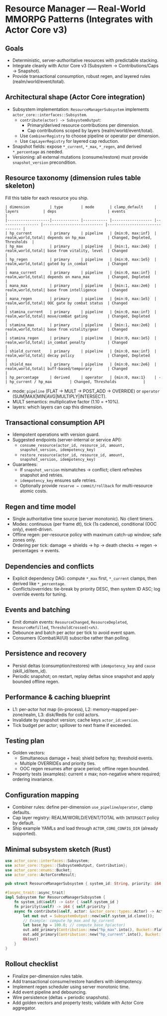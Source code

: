 # Resource Manager — Real-World MMORPG Patterns (Integrates with Actor Core v3)

## Goals
- Deterministic, server-authoritative resources with predictable stacking.
- Integrate cleanly with Actor Core v3 (Subsystem → Contributions/Caps → Snapshot).
- Provide transactional consumption, robust regen, and layered rules (realm/world/event/total).

## Architectural shape (Actor Core integration)
- Subsystem implementation: `ResourceManagerSubsystem` implements `actor_core::interfaces::Subsystem`.
  - `contribute(actor) -> SubsystemOutput`:
    - Primary/derived resource contributions per dimension.
    - Cap contributions scoped by layers (realm/world/event/total).
  - Use `CombinerRegistry` to choose pipeline or operator per dimension.
  - Use `CapLayerRegistry` for layered cap reduction.
- Snapshot fields: expose `*_current`, `*_max`, `*_regen`, and derived `*_percentage` as needed.
- Versioning: all external mutations (consume/restore) must provide `snapshot_version` precondition.

## Resource taxonomy (dimension rules table skeleton)
Fill this table for each resource you ship.

```
| dimension         | type        | mode       | clamp_default     | layers           | deps                       | events                         |
|-------------------|------------ |----------- |------------------ |----------------- |--------------------------- |------------------------------- |
| hp_current        | primary     | pipeline   | {min:0, max:inf}  | realm,world,total| depends on hp_max          | Changed, Depleted, Thresholds  |
| hp_max            | primary     | pipeline   | {min:1, max:2e6}  | realm,world,total| base from vitality, level  | Changed                         |
| hp_regen          | primary     | pipeline   | {min:0, max:1e5}  | realm,world,total| gated by in_combat         | Changed                         |
| mana_current      | primary     | pipeline   | {min:0, max:inf}  | realm,world,total| depends on mana_max        | Changed, Depleted              |
| mana_max          | primary     | pipeline   | {min:1, max:2e6}  | realm,world,total| base from intelligence     | Changed                         |
| mana_regen        | primary     | pipeline   | {min:0, max:1e5}  | realm,world,total| OOC gate by combat status  | Changed                         |
| stamina_current   | primary     | pipeline   | {min:0, max:inf}  | realm,world,total| move/combat gating         | Changed, Depleted              |
| stamina_max       | primary     | pipeline   | {min:1, max:2e6}  | realm,world,total| base from vitality/gear    | Changed                         |
| stamina_regen     | primary     | pipeline   | {min:0, max:1e5}  | realm,world,total| in_combat penalty          | Changed                         |
| shield_current    | primary     | pipeline   | {min:0, max:inf}  | realm,world,total| decay policy               | Changed, Depleted              |
| shield_max        | primary     | pipeline   | {min:0, max:2e6}  | realm,world,total| buff-based/temporary       | Changed                         |
| hp_percentage     | derived     | operator   | {min:0, max:1}    | -                | hp_current / hp_max        | Changed, Thresholds            |
```
- mode: `pipeline` (FLAT → MULT → POST_ADD → OVERRIDE) or `operator` (SUM|MAX|MIN|AVG|MULTIPLY|INTERSECT).
- MULT semantics: multiplicative factor (1.10 = +10%).
- layers: which layers can cap this dimension.

## Transactional consumption API
- Idempotent operations with version guard.
- Suggested endpoints (server-internal or service API):
  - `consume_resource(actor_id, resource_id, amount, snapshot_version, idempotency_key)`
  - `restore_resource(actor_id, resource_id, amount, snapshot_version, idempotency_key)`
- Guarantees:
  - If `snapshot_version` mismatches → conflict; client refreshes snapshot and retries.
  - `idempotency_key` ensures safe retries.
  - Optionally provide `reserve → commit/rollback` for multi-resource atomic costs.

## Regen and time model
- Single authoritative time source (server monotonic). No client timers.
- Modes: continuous (per frame dt), tick (1s cadence), conditional (OOC only), event-driven.
- Offline regen: per-resource policy with maximum catch-up window; safe zones only.
- Ordering per tick: damage → shields → hp → death checks → regen → percentages → events.

## Dependencies and conflicts
- Explicit dependency DAG: compute `*_max` first, `*_current` clamps, then derived like `*_percentage`.
- Conflicts/overrides: tie-break by priority DESC, then system ID ASC; log override events for tuning.

## Events and batching
- Emit domain events: `ResourceChanged`, `ResourceDepleted`, `ResourceRefilled`, `ThresholdCrossed(<x%)`.
- Debounce and batch per actor per tick to avoid event spam.
- Consumers (Combat/AI/UI) subscribe rather than polling.

## Persistence and recovery
- Persist deltas (consumption/restores) with `idempotency_key` and `cause` (skill_id/item_id).
- Periodic snapshot; on restart, replay deltas since snapshot and apply bounded offline regen.

## Performance & caching blueprint
- L1: per-actor hot map (in-process), L2: memory-mapped per-zone/realm, L3: disk/Redis for cold actors.
- Invalidate by snapshot version; cache keys `actor_id:version`.
- Tick budget per actor; spillover to next frame if exceeded.

## Testing plan
- Golden vectors:
  - Simultaneous damage + heal; shield before hp; threshold events.
  - Multiple OVERRIDEs and priority ties.
  - OOC regen resumes after grace period; offline regen bounded.
- Property tests (examples): current ≤ max; non-negative where required; ordering invariance.

## Configuration mapping
- Combiner rules: define per-dimension `use_pipeline`/`operator`, clamp defaults.
- Cap layer registry: REALM/WORLD/EVENT/TOTAL with `INTERSECT` policy by default.
- Ship example YAMLs and load through `ACTOR_CORE_CONFIG_DIR` (already supported).

## Minimal subsystem sketch (Rust)
```rust
use actor_core::interfaces::Subsystem;
use actor_core::types::{SubsystemOutput, Contribution};
use actor_core::enums::Bucket;
use actor_core::ActorCoreResult;

pub struct ResourceManagerSubsystem { system_id: String, priority: i64 }

#[async_trait::async_trait]
impl Subsystem for ResourceManagerSubsystem {
    fn system_id(&self) -> &str { &self.system_id }
    fn priority(&self) -> i64 { self.priority }
    async fn contribute(&self, actor: &actor_core::types::Actor) -> ActorCoreResult<SubsystemOutput> {
        let mut out = SubsystemOutput::new(self.system_id.clone());
        // Example: compute hp_max and hp_current
        let base_hp = 100.0; // compute_base_hp(actor)
        out.add_primary(Contribution::new("hp_max".into(), Bucket::Flat, base_hp, self.system_id.clone()));
        out.add_primary(Contribution::new("hp_current".into(), Bucket::Flat, base_hp, self.system_id.clone()));
        Ok(out)
    }
}
```

## Rollout checklist
- Finalize per-dimension rules table.
- Add transactional consume/restore handlers with idempotency.
- Implement regen scheduler using server monotonic time.
- Add event pipeline and debouncing.
- Wire persistence (deltas + periodic snapshots).
- Add golden vectors and property tests; validate with Actor Core aggregator.

